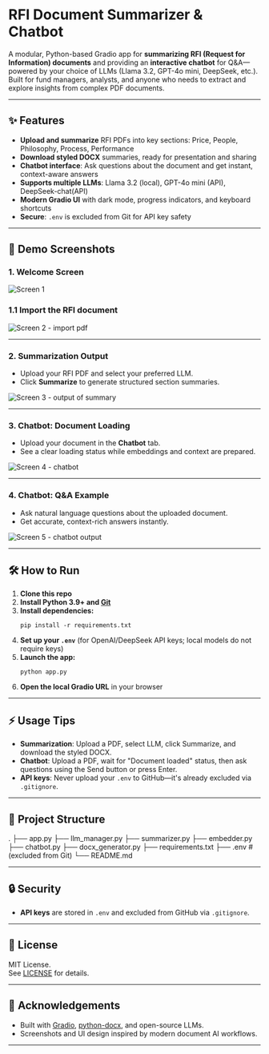 # RFI Document Summarizer & Chatbot

A modular, Python-based Gradio app for **summarizing RFI (Request for Information) documents** and providing an **interactive chatbot** for Q&A—powered by your choice of LLMs (Llama 3.2, GPT-4o mini, DeepSeek, etc.).  
Built for fund managers, analysts, and anyone who needs to extract and explore insights from complex PDF documents.

---

## ✨ Features

- **Upload and summarize** RFI PDFs into key sections: Price, People, Philosophy, Process, Performance
- **Download styled DOCX** summaries, ready for presentation and sharing
- **Chatbot interface**: Ask questions about the document and get instant, context-aware answers
- **Supports multiple LLMs**: Llama 3.2 (local), GPT-4o mini (API), DeepSeek-chat(API)
- **Modern Gradio UI** with dark mode, progress indicators, and keyboard shortcuts
- **Secure**: `.env` is excluded from Git for API key safety

---

## 🚀 Demo Screenshots

### 1. Welcome Screen

![Screen 1](https://github.com/user-attachments/assets/6625c0c1-b010-4b8a-b141-7687a65b517a)

### 1.1 Import the RFI document

![Screen 2 - import pdf](https://github.com/user-attachments/assets/84429987-045c-4245-a4a9-fb53d3ce8703)


---

### 2. Summarization Output

- Upload your RFI PDF and select your preferred LLM.
- Click **Summarize** to generate structured section summaries.


![Screen 3 - output of summary](https://github.com/user-attachments/assets/e8bb77c9-d06d-4a5b-af0e-cd6e9617fb52)

---

### 3. Chatbot: Document Loading

- Upload your document in the **Chatbot** tab.
- See a clear loading status while embeddings and context are prepared.

![Screen 4 - chatbot](https://github.com/user-attachments/assets/1efdbb28-2052-4a91-a951-467cee211aaa)


---

### 4. Chatbot: Q&A Example

- Ask natural language questions about the uploaded document.
- Get accurate, context-rich answers instantly.

![Screen 5 - chatbot output](https://github.com/user-attachments/assets/5514a949-ed1c-4334-b2e6-b66b5efb0cf7)


---

## 🛠️ How to Run

1. **Clone this repo**
2. **Install Python 3.9+ and [Git](https://git-scm.com/)**
3. **Install dependencies:**
    ```
    pip install -r requirements.txt
    ```
4. **Set up your `.env`** (for OpenAI/DeepSeek API keys; local models do not require keys)
5. **Launch the app:**
    ```
    python app.py
    ```
6. **Open the local Gradio URL** in your browser

---

## ⚡ Usage Tips

- **Summarization**: Upload a PDF, select LLM, click Summarize, and download the styled DOCX.
- **Chatbot**: Upload a PDF, wait for "Document loaded" status, then ask questions using the Send button or press Enter.
- **API keys**: Never upload your `.env` to GitHub—it's already excluded via `.gitignore`.

---

## 📝 Project Structure

.
├── app.py
├── llm_manager.py
├── summarizer.py
├── embedder.py
├── chatbot.py
├── docx_generator.py
├── requirements.txt
├── .env # (excluded from Git)
└── README.md


---

## 🔒 Security

- **API keys** are stored in `.env` and excluded from GitHub via `.gitignore`.

---

## 📄 License

MIT License.  
See [LICENSE](LICENSE) for details.

---

## 🙏 Acknowledgements

- Built with [Gradio](https://gradio.app/), [python-docx](https://python-docx.readthedocs.io/), and open-source LLMs.
- Screenshots and UI design inspired by modern document AI workflows.

---

